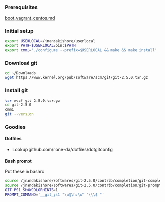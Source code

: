 ### Prerequisites
[boot_vagrant_centos.md](boot_vagrant_centos.md)

### Initial setup
```sh
export USERLOCAL=/jnandakishore/userlocal
export PATH=$USERLOCAL/bin:$PATH
export cmmi='./configure --prefix=$USERLOCAL && make && make install'
```
### Download git
```sh
cd ~/Downloads
wget https://www.kernel.org/pub/software/scm/git/git-2.5.0.tar.gz
```

### Install git
```sh
tar xvzf git-2.5.0.tar.gz
cd git-2.5.0
cmmi
git --version
```

### Goodies
#### Dotfiles
* Lookup github.com/none-da/dotfiles/dotgitconfig

#### Bash prompt
Put these in bashrc
```sh
source /jnandakishore/softwares/git-2.5.0/contrib/completion/git-completion.bash
source /jnandakishore/softwares/git-2.5.0/contrib/completion/git-prompt.sh
GIT_PS1_SHOWCOLORHINTS=1
PROMPT_COMMAND='__git_ps1 "\u@\h:\w" "\\\$ "'
```
